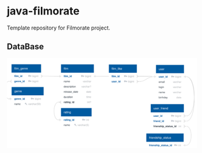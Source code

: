 # java-filmorate
Template repository for Filmorate project.

## DataBase

![DataBase Diagram](dataBaseDiagram.svg)